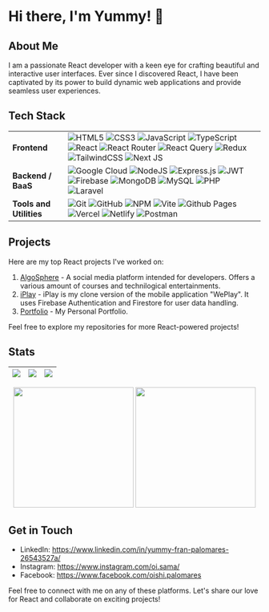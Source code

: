 # Hi there, I'm Yummy! 👋

## About Me

I am a passionate React developer with a keen eye for crafting beautiful and interactive user interfaces. Ever since I discovered React, I have been captivated by its power to build dynamic web applications and provide seamless user experiences.

## Tech Stack

|  |  |
|-------|------|
| **Frontend** | ![HTML5](https://img.shields.io/badge/html5-%23E34F26.svg?style=for-the-badge&logo=html5&logoColor=white) ![CSS3](https://img.shields.io/badge/css3-%231572B6.svg?style=for-the-badge&logo=css3&logoColor=white) ![JavaScript](https://img.shields.io/badge/javascript-%23323330.svg?style=for-the-badge&logo=javascript&logoColor=%23F7DF1E) ![TypeScript](https://img.shields.io/badge/typescript-%23007ACC.svg?style=for-the-badge&logo=typescript&logoColor=white) ![React](https://img.shields.io/badge/react-%2320232a.svg?style=for-the-badge&logo=react&logoColor=%2361DAFB) ![React Router](https://img.shields.io/badge/React_Router-CA4245?style=for-the-badge&logo=react-router&logoColor=white) ![React Query](https://img.shields.io/badge/-React%20Query-FF4154?style=for-the-badge&logo=react%20query&logoColor=white) ![Redux](https://img.shields.io/badge/redux-%23593d88.svg?style=for-the-badge&logo=redux&logoColor=white) ![TailwindCSS](https://img.shields.io/badge/tailwindcss-%2338B2AC.svg?style=for-the-badge&logo=tailwind-css&logoColor=white) ![Next JS](https://img.shields.io/badge/Next-black?style=for-the-badge&logo=next.js&logoColor=white) |
| **Backend / BaaS** | ![Google Cloud](https://img.shields.io/badge/GoogleCloud-%234285F4.svg?style=for-the-badge&logo=google-cloud&logoColor=white) ![NodeJS](https://img.shields.io/badge/node.js-6DA55F?style=for-the-badge&logo=node.js&logoColor=white) ![Express.js](https://img.shields.io/badge/express.js-%23404d59.svg?style=for-the-badge&logo=express&logoColor=%2361DAFB) ![JWT](https://img.shields.io/badge/JWT-black?style=for-the-badge&logo=JSON%20web%20tokens) ![Firebase](https://img.shields.io/badge/firebase-a08021?style=for-the-badge&logo=firebase&logoColor=ffcd34) ![MongoDB](https://img.shields.io/badge/MongoDB-%234ea94b.svg?style=for-the-badge&logo=mongodb&logoColor=white) ![MySQL](https://img.shields.io/badge/mysql-4479A1.svg?style=for-the-badge&logo=mysql&logoColor=white) ![PHP](https://img.shields.io/badge/php-%23777BB4.svg?style=for-the-badge&logo=php&logoColor=white) ![Laravel](https://img.shields.io/badge/laravel-%23FF2D20.svg?style=for-the-badge&logo=laravel&logoColor=white) |
| **Tools and Utilities** | ![Git](https://img.shields.io/badge/git-%23F05033.svg?style=for-the-badge&logo=git&logoColor=white) ![GitHub](https://img.shields.io/badge/github-%23121011.svg?style=for-the-badge&logo=github&logoColor=white) ![NPM](https://img.shields.io/badge/NPM-%23CB3837.svg?style=for-the-badge&logo=npm&logoColor=white) ![Vite](https://img.shields.io/badge/vite-%23646CFF.svg?style=for-the-badge&logo=vite&logoColor=white) ![Github Pages](https://img.shields.io/badge/github%20pages-121013?style=for-the-badge&logo=github&logoColor=white) ![Vercel](https://img.shields.io/badge/vercel-%23000000.svg?style=for-the-badge&logo=vercel&logoColor=white) ![Netlify](https://img.shields.io/badge/netlify-%23000000.svg?style=for-the-badge&logo=netlify&logoColor=#00C7B7) ![Postman](https://img.shields.io/badge/Postman-FF6C37?style=for-the-badge&logo=postman&logoColor=white) |


## Projects

Here are my top React projects I've worked on:

1. [AlgoSphere](https://algosphere.tech/) - A social media platform intended for developers. Offers a various amount of courses and technilogical entertainments.
2. [iPlay](http://yummyfran.github.io/iPlay) - iPlay is my clone version of the mobile application "WePlay". It uses Firebase Authentication and Firestore for user data handling.
3. [Portfolio](https://yummyfran.github.io/portfolio/) - My Personal Portfolio.
   

Feel free to explore my repositories for more React-powered projects!

## Stats

|![](https://github-profile-summary-cards.vercel.app/api/cards/stats?username=YummyFran&theme=dracula)|![](https://github-profile-summary-cards.vercel.app/api/cards/repos-per-language?username=YummyFran&theme=dracula)|![](https://github-profile-summary-cards.vercel.app/api/cards/most-commit-language?username=YummyFran&theme=dracula)|
|-----|------|------|
<div align="center">
  <img src="http://github-readme-stats.vercel.app/api?username=YummyFran&show_icons=true&theme=dracula"  style="height: 15rem;"/>
  <img src="http://github-profile-summary-cards.vercel.app/api/cards/productive-time?username=YummyFran&theme=dracula&utcOffset=8" style="height: 15rem" />
</div>

## Get in Touch

- LinkedIn: https://www.linkedin.com/in/yummy-fran-palomares-26543527a/
- Instagram: https://www.instagram.com/oi.sama/
- Facebook: https://www.facebook.com/oishi.palomares

Feel free to connect with me on any of these platforms. Let's share our love for React and collaborate on exciting projects!
